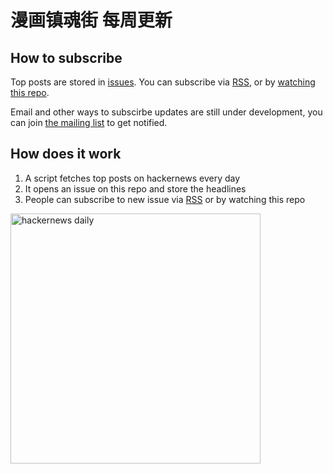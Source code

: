 # 漫画镇魂街 每周更新

## How to subscribe

Top posts are stored in [issues](https://github.com/xiaojia21190/zhenhunjie/issues). You can subscribe via [RSS](http://140.143.207.151:7001/getMhRssHub), or by [watching this repo](#how-does-it-work).

Email and other ways to subscirbe updates are still under development, you can join [the mailing list](https://headllines.com) to get notified.

## How does it work

1. A script fetches top posts on hackernews every day
2. It opens an issue on this repo and store the headlines
3. People can subscribe to new issue via [RSS](https://feeds.pub/feed/http%3A%2F%2Frsshub.app%2Fgithub%2Fissue%2Fheadllines%2Fhackernews-daily) or by watching this repo

<img src="https://timqian-imgs.s3.ap-southeast-1.amazonaws.com/2020-09-Screen%20Shot%202020-09-01%20at%205.15.54%20PM.png" alt="hackernews daily" width="400"/>
